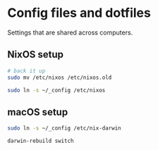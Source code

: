 # Config files and dotfiles

Settings that are shared across computers.

## NixOS setup

```sh
# back it up
sudo mv /etc/nixos /etc/nixos.old

sudo ln -s ~/_config /etc/nixos
```

## macOS setup

```sh
sudo ln -s ~/_config /etc/nix-darwin

darwin-rebuild switch
```
